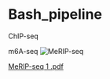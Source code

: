 # Bash_pipeline
ChIP-seq 

m6A-seq
![MeRIP-seq](https://user-images.githubusercontent.com/33009124/148422978-5a7d4675-f1d9-41f2-b90c-943f71fc6953.png)

[MeRIP-seq 1 .pdf](https://github.com/qizongtai/RIP_seq_pipeline/files/7823679/MeRIP-seq.1.pdf)







